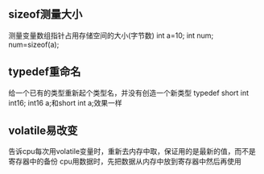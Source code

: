 ## sizeof测量大小
测量变量数组指针占用存储空间的大小(字节数)
int a=10;
int num;
num=sizeof(a);

## typedef重命名
给一个已有的类型重新起个类型名，并没有创造一个新类型
typedef short int int16;
int16 a;和short int a;效果一样

## volatile易改变
告诉cpu每次用volatile变量时，重新去内存中取，保证用的是最新的值，而不是寄存器中的备份
cpu用数据时，先把数据从内存中放到寄存器中然后再使用
